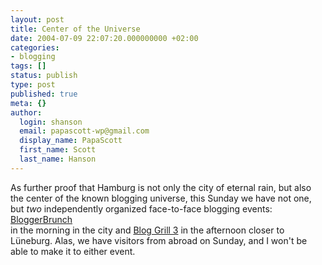 ```yaml
---
layout: post
title: Center of the Universe
date: 2004-07-09 22:07:20.000000000 +02:00
categories:
- blogging
tags: []
status: publish
type: post
published: true
meta: {}
author:
  login: shanson
  email: papascott-wp@gmail.com
  display_name: PapaScott
  first_name: Scott
  last_name: Hanson
---
```

<p>As further proof that Hamburg is not only the city of eternal rain, but also the center of the known blogging universe, this Sunday we have not one, but <em>two</em> independently organized face-to-face blogging events: <a href="http://www.hamburgstories.org/wiki/pmwiki.php/Main/BloggerBrunch">BloggerBrunch</a><br />
in the morning in the city and <a href="http://wiki.langbartels.de/wiki/index.cfm?BlogGrill">Blog Grill 3</a> in the afternoon closer to Lüneburg. Alas, we have visitors from abroad on Sunday, and I won't be able to make it to either event.</p>
